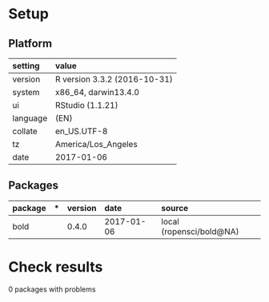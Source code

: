 # Setup

## Platform

|setting  |value                        |
|:--------|:----------------------------|
|version  |R version 3.3.2 (2016-10-31) |
|system   |x86_64, darwin13.4.0         |
|ui       |RStudio (1.1.21)             |
|language |(EN)                         |
|collate  |en_US.UTF-8                  |
|tz       |America/Los_Angeles          |
|date     |2017-01-06                   |

## Packages

|package |*  |version |date       |source                   |
|:-------|:--|:-------|:----------|:------------------------|
|bold    |   |0.4.0   |2017-01-06 |local (ropensci/bold@NA) |

# Check results
0 packages with problems



